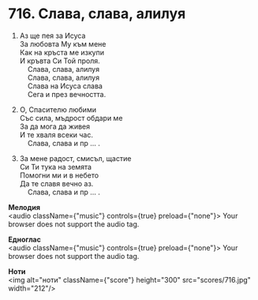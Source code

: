 # 716. Слава, слава, алилуя  

1. Аз ще пея за Исуса  
За любовта Му към мене  
Как на кръста ме изкупи  
И кръвта Си Той проля.  
    Слава, слава, алилуя  
    Слава, слава, алилуя  
    Слава на Исуса слава  
    Сега и през вечността.  

2. О, Спасителю любими  
Със сила, мъдрост обдари ме  
За да мога да живея  
И те хваля всеки час.  
    Слава, слава и пр ... .  

3. За мене радост, смисъл, щастие  
Си Ти тука на земята  
Помогни ми и в небето  
Да те славя вечно аз.  
    Слава, слава и пр ... .  

__Мелодия__  
<audio className={"music"} controls={true} preload={"none"}><source src="mp3/716.mp3" type="audio/mpeg"/>
Your browser does not support the audio tag.
</audio>  

__Едноглас__  
<audio className={"music"} controls={true} preload={"none"}><source src="transp/716.mp3" type="audio/mpeg"/>
Your browser does not support the audio tag.
</audio>  

__Ноти__  
<img alt="ноти" className={"score"} height="300" src="scores/716.jpg" width="212"/>

